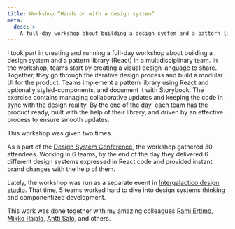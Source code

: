 ```yaml
---
title: Workshop “Hands on with a design system”
meta:
  desc: >
    A full-day workshop about building a design system and a pattern library in a multidisciplinary team
---
```


I took part in creating and running a full-day workshop about building a design system and a pattern library (React) in a multidisciplinary team. In the workshop, teams start by creating a visual design language to share. Together, they go through the iterative design process and build a modular UI for the product. Teams implement a pattern library using React and optionally styled-components, and document it with Storybook. The exercise contains managing collaborative updates and keeping the code in sync with the design reality. By the end of the day, each team has the product ready, built with the help of their library, and driven by an effective process to ensure smooth updates.

This workshop was given two times.

As a part of the [Design System Conference](https://dsconference.com/ws-intergalactico/), the workshop gathered 30 attendees. Working in 6 teams, by the end of the day they delivered 6 different design systems expressed in React code and provided instant brand changes with the help of them.

Lately, the workshop was run as a separate event in [Intergalactico design studio](https://www.intergalactico.io/). That time, 5 teams worked hard to dive into design systems thinking and componentized development.

This work was done together with my amazing colleagues [Rami Ertimo](https://www.linkedin.com/in/rami-ertimo/), [Mikko Rajala](https://www.linkedin.com/in/mikko-rajala/), [Antti Salo](https://www.linkedin.com/in/antti-salo-10063295/), and others.
